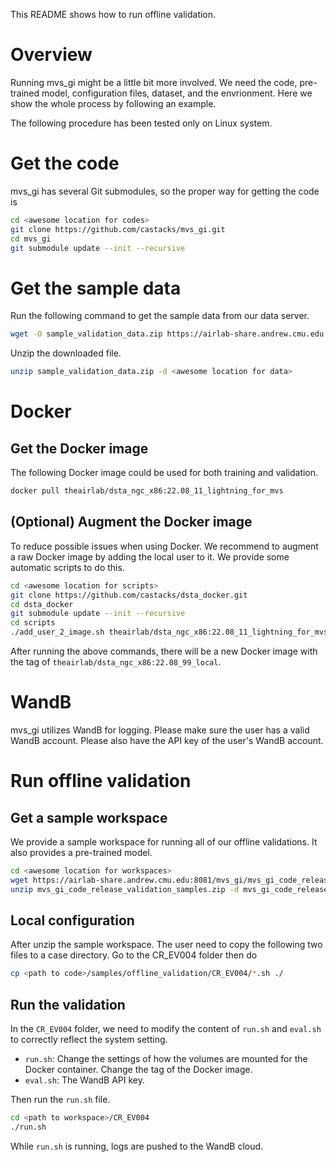 This README shows how to run offline validation.

# Overview

Running mvs_gi might be a little bit more involved. We need the code, pre-trained model, 
configuration files, dataset, and the envrionment. Here we show the whole process by following 
an example.

The following procedure has been tested only on Linux system. 

# Get the code

mvs_gi has several Git submodules, so the proper way for getting the code is

```bash
cd <awesome location for codes>
git clone https://github.com/castacks/mvs_gi.git
cd mvs_gi
git submodule update --init --recursive
```

# Get the sample data

Run the following command to get the sample data from our data server.

```bash
wget -O sample_validation_data.zip https://airlab-share.andrew.cmu.edu:8081/mvg_gi/code_release_202310_data.zip 
```

Unzip the downloaded file.

```bash
unzip sample_validation_data.zip -d <awesome location for data>
```

# Docker

## Get the Docker image

The following Docker image could be used for both training and validation.

```bash
docker pull theairlab/dsta_ngc_x86:22.08_11_lightning_for_mvs
```

## (Optional) Augment the Docker image

To reduce possible issues when using Docker. We recommend to augment a raw Docker image by 
adding the local user to it. We provide some automatic scripts to do this.

```bash
cd <awesome location for scripts>
git clone https://github.com/castacks/dsta_docker.git
cd dsta_docker
git submodule update --init --recursive
cd scripts
./add_user_2_image.sh theairlab/dsta_ngc_x86:22.08_11_lightning_for_mvs theairlab/dsta_ngc_x86:22.08_99_local
```

After running the above commands, there will be a new Docker image with the tag of 
`theairlab/dsta_ngc_x86:22.08_99_local`.

# WandB

mvs_gi utilizes WandB for logging. Please make sure the user has a valid WandB account. Please also have the API key of the user's WandB account.

# Run offline validation

## Get a sample workspace

We provide a sample workspace for running all of our offline validations. It also provides a 
pre-trained model.

```bash
cd <awesome location for workspaces>
wget https://airlab-share.andrew.cmu.edu:8081/mvs_gi/mvs_gi_code_release_validation_samples.zip
unzip mvs_gi_code_release_validation_samples.zip -d mvs_gi_code_release_validation_samples
```

## Local configuration

After unzip the sample workspace. The user need to copy the following two files to a case 
directory. Go to the CR_EV004 folder then do

```bash
cp <path to code>/samples/offline_validation/CR_EV004/*.sh ./
```

## Run the validation

In the `CR_EV004` folder, we need to modify the content of `run.sh` and `eval.sh` to correctly 
reflect the system setting. 
- `run.sh`: Change the settings of how the volumes are mounted for the Docker container. Change the tag of the Docker image.
- `eval.sh`: The WandB API key.

 Then run the `run.sh` file.

```bash
cd <path to workspace>/CR_EV004
./run.sh
```

While `run.sh` is running, logs are pushed to the WandB cloud. 